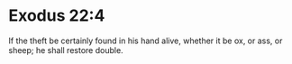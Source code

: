 # Exodus 22:4

If the theft be certainly found in his hand alive, whether it be ox, or ass, or sheep; he shall restore double.